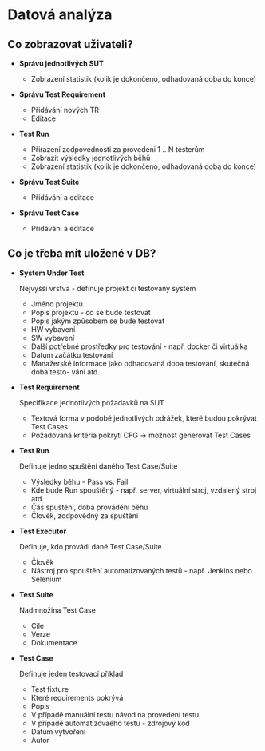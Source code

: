 # Datová analýza 

## Co zobrazovat uživateli?

* **Správu jednotlivých SUT**
	* Zobrazení statistik (kolik je dokončeno, odhadovaná doba do konce)

* **Správu Test Requirement**
	* Přidávání nových TR
	* Editace

* **Test Run**
	* Přirazení zodpovednosti za provedeni 1 .. N testerům
	* Zobrazit výsledky jednotlivých běhů
	* Zobrazení statistik (kolik je dokončeno, odhadovaná doba do konce)

* **Správu Test Suite**
	* Přidávání a editace

* **Správu Test Case**
	* Přidávání a editace


## Co je třeba mít uložené v DB?

* **System Under Test**

	Nejvyšší vrstva - definuje projekt či testovaný systém
	* Jméno projektu
	* Popis projektu - co se bude testovat
	* Popis jakým způsobem se bude testovat
	* HW vybavení
	* SW vybavení
	* Další potřebné prostředky pro testování - např. docker či virtuálka
	* Datum začátku testování
	* Manažerské informace jako odhadovaná doba testování, skutečná doba testo-
	  vání atd.

* **Test Requirement**

	Specifikace jednotlivých požadavků na SUT
	* Textová forma v podobě jednotlivých odrážek, které budou pokrývat Test Cases
	* Požadovaná kritéria pokrytí CFG -> možnost generovat Test Cases

* **Test Run**

	Definuje jedno spuštění daného Test Case/Suite
	* Výsledky běhu - Pass vs. Fail
	* Kde bude Run spouštěný - např. server, virtuální stroj, vzdalený stroj atd.
	* Čás spuštění, doba provádění běhu
	* Člověk, zodpovědný za spuštění

* **Test Executor**

	Definuje, kdo provádí dané Test Case/Suite
	* Člověk
	* Nástroj pro spouštění automatizovaných testů - např. Jenkins nebo
	  Selenium

* **Test Suite**

	Nadmnožina Test Case
	* Cíle
	* Verze
	* Dokumentace

* **Test Case**

	Definuje jeden testovací příklad
	* Test fixture
	* Které requirements pokrývá
	* Popis 
	* V případě manuální testu návod na provedení testu
	* V případě automatizovaého testu - zdrojový kod
	* Datum vytvoření
	* Autor



